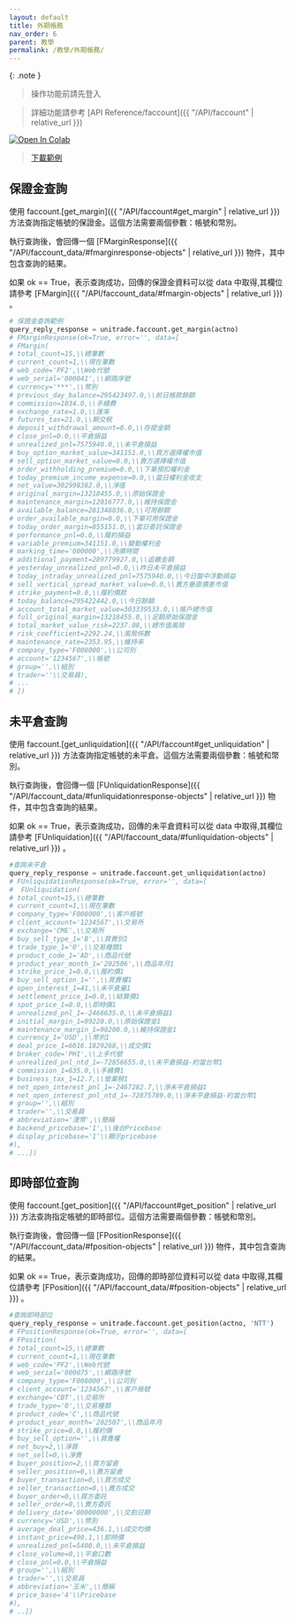 ```yaml
---
layout: default
title: 外期帳務
nav_order: 6
parent: 教學
permalink: /教學/外期帳務/
--- 
```

{: .note }
> 操作功能前請先登入

> 詳細功能請參考 [API Reference/faccount]({{ "/API/faccount" | relative_url }})

[![Open In Colab](https://colab.research.google.com/assets/colab-badge.svg)](
https://colab.research.google.com/github/PFCEC/unitrade/blob/main/%E6%95%99%E5%AD%B8/sample/%E5%A4%96%E6%9C%9F%E5%B8%B3%E5%8B%99%E7%AF%84%E4%BE%8B.ipynb)
 
> <a href="../sample/外期帳務範例.ipynb" download>下載範例</a> 

## 保證金查詢
使用 faccount.[get_margin]({{ "/API/faccount#get_margin" | relative_url }}) 方法查詢指定帳號的保證金。這個方法需要兩個參數：帳號和幣別。

執行查詢後，會回傳一個 [FMarginResponse]({{ "/API/faccount_data/#fmarginresponse-objects" | relative_url }}) 物件，其中包含查詢的結果。

如果 ok == True，表示查詢成功，回傳的保證金資料可以從  data 中取得,其欄位請參考 [FMargin]({{ "/API/faccount_data/#fmargin-objects" | relative_url }}) 。 


```python
# 保證金查詢範例 
query_reply_response = unitrade.faccount.get_margin(actno)
# FMarginResponse(ok=True, error='', data=[
# FMargin(
# total_count=15,\\總筆數
# current_count=1,\\現在筆數
# web_code='PF2',\\Web代號
# web_serial='000041',\\網路序號
# currency='***',\\幣別
# previous_day_balance=295423497.0,\\前日帳款餘額
# commission=1034.0,\\手續費
# exchange_rate=1.0,\\匯率
# futures_tax=21.0,\\期交稅
# deposit_withdrawal_amount=0.0,\\存提金額
# close_pnl=0.0,\\平倉損益
# unrealized_pnl=7575940.0,\\未平倉損益
# buy_option_market_value=341151.0,\\買方選擇權市值
# sell_option_market_value=0.0,\\賣方選擇權市值
# order_withholding_premium=0.0,\\下單預扣權利金
# today_premium_income_expense=0.0,\\當日權利金收支
# net_value=302998382.0,\\淨值
# original_margin=13218455.0,\\原始保證金
# maintenance_margin=12016777.0,\\維持保證金
# available_balance=281348836.0,\\可用餘額
# order_available_margin=0.0,\\下單可用保證金
# today_order_margin=855151.0,\\當日委託保證金
# performance_pnl=0.0,\\履約損益
# variable_premium=341151.0,\\變動權利金
# marking_time='000000',\\洗價時間
# additional_payment=289779927.0,\\追繳金額
# yesterday_unrealized_pnl=0.0,\\昨日未平倉損益
# today_intraday_unrealized_pnl=7575940.0,\\今日盤中浮動損益
# sell_vertical_spread_market_value=0.0,\\賣方垂直價差市值
# strike_payment=0.0,\\履約價款
# today_balance=295422442.0,\\今日餘額
# account_total_market_value=303339533.0,\\帳戶總市值
# full_original_margin=13218455.0,\\足額原始保證金
# total_market_value_risk=2237.08,\\總市值風險
# risk_coefficient=2292.24,\\風險係數
# maintenance_rate=2353.95,\\維持率
# company_type='F008000',\\公司別
# account='1234567',\\帳號
# group='',\\組別
# trader=''\\交易員),
# ...
# ])          
```
 

## 未平倉查詢
使用 faccount.[get_unliquidation]({{ "/API/faccount#get_unliquidation" | relative_url }}) 方法查詢指定帳號的未平倉。這個方法需要兩個參數：帳號和幣別。

執行查詢後，會回傳一個 [FUnliquidationResponse]({{ "/API/faccount_data/#funliquidationresponse-objects" | relative_url }}) 物件，其中包含查詢的結果。

如果 ok == True，表示查詢成功，回傳的未平倉資料可以從  data 中取得,其欄位請參考 [FUnliquidation]({{ "/API/faccount_data/#funliquidation-objects" | relative_url }}) 。 


```python
#查詢未平倉
query_reply_response = unitrade.faccount.get_unliquidation(actno)
# FUnliquidationResponse(ok=True, error='', data=[
#  FUnliquidation(
# total_count=15,\\總筆數
# current_count=1,\\現在筆數 
# company_type='F008000',\\客戶帳號
# client_account='1234567',\\交易所
# exchange='CME',\\交易所
# buy_sell_type_1='B',\\買賣別1
# trade_type_1='0',\\交易種類1
# product_code_1='AD',\\商品代號
# product_year_month_1='202506',\\商品年月1
# strike_price_1=0.0,\\履約價1
# buy_sell_option_1='',\\買賣權1
# open_interest_1=41,\\未平倉量1
# settlement_price_1=0.0,\\結算價1
# spot_price_1=0.0,\\即時價1
# unrealized_pnl_1=-2466635.0,\\未平倉損益1
# initial_margin_1=99220.0,\\原始保證金1
# maintenance_margin_1=90200.0,\\維持保證金1
# currency_1='USD',\\幣別1 
# deal_price_1=6016.1829268,\\成交價1
# broker_code='PHI',\\上手代號
# unrealized_pnl_ntd_1=-72856655.0,\\未平倉損益-約當台幣1
# commission_1=635.0,\\手續費1
# business_tax_1=12.7,\\營業稅1
# net_open_interest_pnl_1=-2467282.7,\\淨未平倉損益1
# net_open_interest_pnl_ntd_1=-72875789.0,\\淨未平倉損益-約當台幣1
# group='',\\組別
# trader='',\\交易員 
# abbreviation='澳幣',\\簡稱
# backend_pricebase='1',\\後台Pricebase
# display_pricebase='1'\\顯示pricebase
#),
# ...]) 
```

## 即時部位查詢
使用 faccount.[get_position]({{ "/API/faccount#get_position" | relative_url }}) 方法查詢指定帳號的即時部位。這個方法需要兩個參數：帳號和幣別。

執行查詢後，會回傳一個 [FPositionResponse]({{ "/API/faccount_data/#fposition-objects" | relative_url }}) 物件，其中包含查詢的結果。

如果 ok == True，表示查詢成功，回傳的即時部位資料可以從  data 中取得,其欄位請參考 [FPosition]({{ "/API/faccount_data/#fposition-objects" | relative_url }}) 。 

```python
#查詢即時部位
query_reply_response = unitrade.faccount.get_position(actno, 'NTT')
# FPositionResponse(ok=True, error='', data=[
# FPosition(
# total_count=15,\\總筆數
# current_count=1,\\現在筆數
# web_code='PF2',\\Web代號
# web_serial='000075',\\網路序號
# company_type='F008000',\\公司別
# client_account='1234567',\\客戶帳號
# exchange='CBT',\\交易所 
# trade_type='0',\\交易種類
# product_code='C',\\商品代號
# product_year_month='202507',\\商品年月 
# strike_price=0.0,\\履約價 
# buy_sell_option='',\\買賣權
# net_buy=2,\\淨買
# net_sell=0,\\淨賣
# buyer_position=2,\\買方留倉
# seller_position=0,\\賣方留倉
# buyer_transaction=0,\\買方成交
# seller_transaction=0,\\賣方成交
# buyer_order=0,\\買方委託
# seller_order=0,\\賣方委託
# delivery_date='00000000',\\交割日期
# currency='USD',\\幣別
# average_deal_price=436.1,\\成交均價
# instant_price=490.1,\\即時價
# unrealized_pnl=5400.0,\\未平倉損益
# close_volume=0,\\平倉口數
# close_pnl=0.0,\\平倉損益
# group='',\\組別
# trader='',\\交易員
# abbreviation='玉米',\\簡稱
# price_base='4'\\Pricebase 
#), 
# ..]) 

```

 

